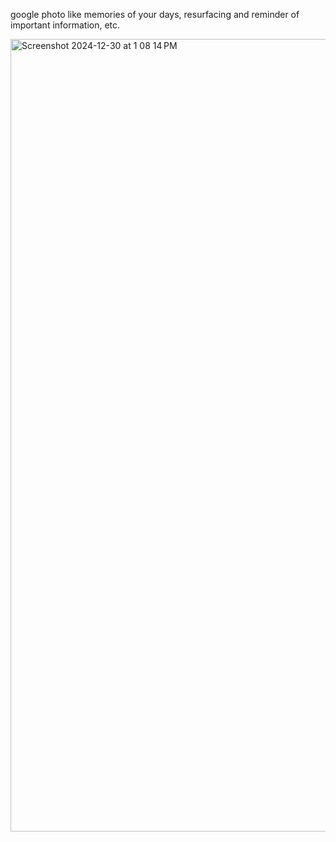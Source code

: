 
google photo like memories of your days, resurfacing and reminder of important information, etc.


<img width="1268" alt="Screenshot 2024-12-30 at 1 08 14 PM" src="https://github.com/user-attachments/assets/4cf9fb21-a5a9-4a09-bc48-3b3cde3aef81" />
